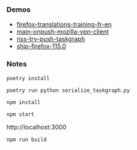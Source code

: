 ### Demos

- [firefox-translations-training-fr-en](https://gabrielbusta.github.io/taskgraph-example-use-reducers/firefox-translations-training-fr-en/)
- [main-onpush-mozilla-vpn-client](https://gabrielbusta.github.io/taskgraph-example-use-reducers/main-onpush-mozilla-vpn-client/)
- [nss-try-push-taskgraph](https://gabrielbusta.github.io/taskgraph-example-use-reducers/nss-try-push-taskgraph/index.html)
- [ship-firefox-115.0](https://gabrielbusta.github.io/taskgraph-example-use-reducers/ship-firefox-115.0/)

### Notes
```
poetry install
```

```
poetry run python serialize_taskgraph.py
```

```
npm install
```

```
npm start
```

http://localhost:3000

```
npm run build
```
